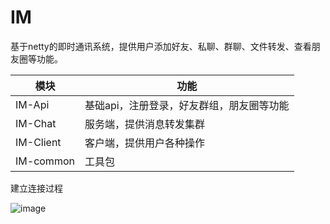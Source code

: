 # IM

基于netty的即时通讯系统，提供用户添加好友、私聊、群聊、文件转发、查看朋友圈等功能。


| 模块      | 功能                                      |
| --------- | ----------------------------------------- |
| IM-Api    | 基础api，注册登录，好友群组，朋友圈等功能 |
| IM-Chat   | 服务端，提供消息转发集群                  |
| IM-Client | 客户端，提供用户各种操作                  |
| IM-common | 工具包                                    |


建立连接过程


![image](https://github.com/julyAndSunday/IM/readme_image/建立连接.png)

